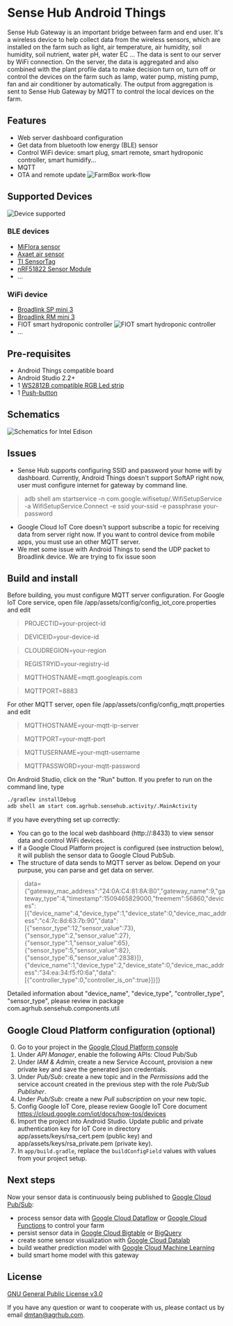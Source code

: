# Sense Hub Android Things

Sense Hub Gateway is an important bridge between farm and end user. It's a wireless device to help collect data from the wireless sensors, which are installed on the farm such as light, air temperature, air humidity, soil humidity, soil nutrient, water pH, water EC ... The data is sent to our server by WiFi connection. On the server, the data is aggregated and also combined with the plant profile data to make decision turn on, turn off or control the devices on the farm such as lamp, water pump, misting pump, fan and air conditioner by automatically. The output from aggregation is sent to Sense Hub Gateway by MQTT to control the local devices on the farm.

## Features

- Web server dashboard configuration
- Get data from bluetooth low energy (BLE) sensor
- Control WiFi device: smart plug, smart remote, smart hydroponic controller, smart humidify...
- MQTT
- OTA and remote update
![FarmBox work-flow](farmbox_workflow.png)

## Supported Devices

![Device supported](farmbox_supported_devices.png)
### BLE devices

- [MiFlora sensor](https://www.aliexpress.com/item/Original-English-Version-Mi-Flora-Monitor-Xiaomi-Flower-Care-Monitor-Soil-Water-Test-Machine-For-Garden/32804998987.html)
- [Axaet air sensor](https://www.alibaba.com/product-detail/AXAET-Wireless-Proximity-ibeacon-BLE-temperature_60668543075.html)
- [TI SensorTag](http://www.ti.com/ww/en/wireless_connectivity/sensortag/)
- [nRF51822 Sensor Module](https://www.aliexpress.com/item/nRF51822-Bluetooth-4-0-BLE-SOC-Temperature-Atmospheric-Pressure-Acceleration-Sensor-Module-Gyroscope-Light-Sensor-MPU6050/32816579479.html)
- ...
### WiFi device

- [Broadlink SP mini 3](https://www.aliexpress.com/item/Broadlink-SP-Mini-Smart-Wireless-Remote-Control-Socket-Power-Supply-Plug-Wifi-Plug-timer-extender-time/32223307784.html)
- [Broadlink RM mini 3](https://www.aliexpress.com/item/Broadlink-RM2-RM-PRO-Smart-Home-Automation-WiFi-IR-RF-Universal-Intelligent-Wireless-remote-Controller-for/32729931353.html)
- FIOT smart hydroponic controller
![FIOT smart hydroponic controller](fiot_hydroponic_controller.jpeg)
- ...
## Pre-requisites

- Android Things compatible board
- Android Studio 2.2+
- 1 [WS2812B compatible RGB Led strip](https://www.adafruit.com/product/1612)
- 1 [Push-button](https://www.adafruit.com/product/1400)

## Schematics

![Schematics for Intel Edison](Schematic_edison.png)

## Issues
- Sense Hub supports configuring SSID and password your home wifi by dashboard. Currently, Android Things doesn't support SoftAP right now, user must configure internet for gateway by command line.
> adb shell am startservice -n com.google.wifisetup/.WifiSetupService -a WifiSetupService.Connect -e ssid your-ssid -e passphrase your-password
- Google Cloud IoT Core doesn't support subscribe a topic for receiving data from server right now. If you want to control device from mobile apps, you must use an other MQTT server.
- We met some issue with Android Things to send the UDP packet to Broadlink device. We are trying to fix issue soon

## Build and install

Before building, you must configure MQTT server configuration.
For Google IoT Core service, open file /app/assets/config/config_iot_core.properties and edit
> PROJECTID=your-project-id

> DEVICEID=your-device-id

> CLOUDREGION=your-region

> REGISTRYID=your-registry-id

> MQTTHOSTNAME=mqtt.googleapis.com

> MQTTPORT=8883

For other MQTT server, open file /app/assets/config/config_mqtt.properties and edit
> MQTTHOSTNAME=your-mqtt-ip-server

> MQTTPORT=your-mqtt-port

> MQTTUSERNAME=your-mqtt-username

> MQTTPASSWORD=your-mqtt-password

On Android Studio, click on the "Run" button.
If you prefer to run on the command line, type
```bash
./gradlew installDebug
adb shell am start com.agrhub.sensehub.activity/.MainActivity
```

If you have everything set up correctly:
- You can go to the local web dashboard (http://<android-things-board-ip-address>:8433) to view sensor data and control WiFi devices.
- If a Google Cloud Platform project is configured (see instruction below), it will publish the sensor data to Google Cloud PubSub.
- The structure of data sends to MQTT server as below. Depend on your purpuse, you can parse and get data on server.
> data={"gateway_mac_address":"24:0A:C4:81:8A:B0","gateway_name":9,"gateway_type":4,"timestamp":1509465829000,"freemem":56860,"devices":[{"device_name":4,"device_type":1,"device_state":0,"device_mac_address":"c4:7c:8d:63:7b:90","data":[{"sensor_type":12,"sensor_value":73},{"sensor_type":2,"sensor_value":27},{"sensor_type":1,"sensor_value":65},{"sensor_type":5,"sensor_value":82},{"sensor_type":6,"sensor_value":2838}]},{"device_name":1,"device_type":2,"device_state":0,"device_mac_address":"34:ea:34:f5:f0:6a","data":[{"controller_type":0,"controller_is_on":true}]}]}

Detailed information about "device_name", "device_type", "controller_type", "sensor_type", please review in package com.agrhub.sensehub.components.util

## Google Cloud Platform configuration (optional)

0. Go to your project in the [Google Cloud Platform console](https://console.cloud.google.com/)
0. Under *API Manager*, enable the following APIs: Cloud Pub/Sub
0. Under *IAM & Admin*, create a new Service Account, provision a new private key and save the generated json credentials.
0. Under *Pub/Sub*: create a new topic and in the *Permissions* add the service account created in the previous step with the role *Pub/Sub Publisher*.
0. Under *Pub/Sub*: create a new *Pull subscription* on your new topic.
0. Config Google IoT Core, please review Google IoT Core document https://cloud.google.com/iot/docs/how-tos/devices
0. Import the project into Android Studio. Update public and private authentication key for IoT Core in directory app/assets/keys/rsa_cert.pem (public key) and app/assets/keys/rsa_private.pem (private key). 
0. In `app/build.gradle`, replace the `buildConfigField` values with values from your project setup.

## Next steps

Now your sensor data is continuously being published to [Google Cloud Pub/Sub](https://cloud.google.com/pubsub/):
- process sensor data with [Google Cloud Dataflow](https://cloud.google.com/dataflow/) or [Google Cloud Functions](https://cloud.google.com/functions/) to control your farm
- persist sensor data in [Google Cloud Bigtable](https://cloud.google.com/bigtable/) or [BigQuery](https://cloud.google.com/bigquery/)
- create some sensor visualization with [Google Cloud Datalab](https://cloud.google.com/datalab/)
- build weather prediction model with [Google Cloud Machine Learning](https://cloud.google.com/ml/)
- build smart home model with this gateway

## License

[GNU General Public License v3.0](https://github.com/dmtan90/Sense-Hub-Android-Things/blob/master/LICENSE)

If you have any question or want to cooperate with us, please contact us by email dmtan@agrhub.com.
